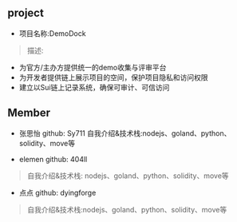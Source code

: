 ## project
- 项目名称:DemoDock
> 描述: 
- 为官方/主办方提供统一的demo收集与评审平台
- 为开发者提供链上展示项目的空间，保护项目隐私和访问权限
- 建立以Sui链上记录系统，确保可审计、可信访问

## Member
- 张思怡  github: Sy711
 自我介绍&技术栈:nodejs、goland、python、solidity、move等

 - elemen  github: 404ll
> 自我介绍&技术栈: nodejs、goland、python、solidity、move等 

- 点点  github: dyingforge
> 自我介绍&技术栈:nodejs、goland、python、solidity、move等

